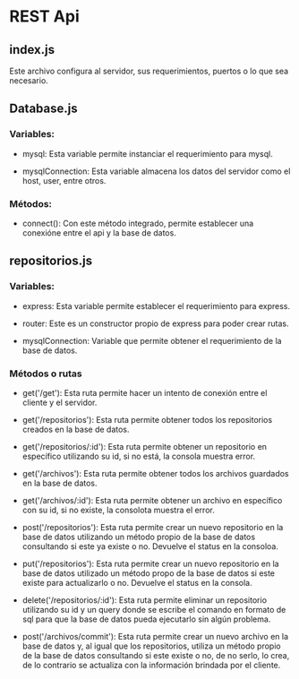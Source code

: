 # REST Api

## index.js

Este archivo configura al servidor, sus requerimientos, puertos o lo que sea necesario.

## Database.js

### Variables:

* mysql: Esta variable permite instanciar el requerimiento para mysql.

* mysqlConnection: Esta variable almacena los datos del servidor como el host, user, entre otros.

### Métodos:

* connect(): Con este método integrado, permite establecer una conexióne entre el api y la base de datos.

## repositorios.js

### Variables:

* express: Esta variable permite establecer el requerimiento para express.

* router: Este es un constructor propio de express para poder crear rutas.

* mysqlConnection: Variable que permite obtener el requerimiento de la base de datos.

### Métodos o rutas

* get('/get'): Esta ruta permite hacer un intento de conexión entre el cliente y el servidor.

* get('/repositorios'): Esta ruta permite obtener todos los repositorios creados en la base de datos.

* get('/repositorios/:id'): Esta ruta permite obtener un repositorio en específico utilizando su id, si no está, la consola muestra error.

* get('/archivos'): Esta ruta permite obtener todos los archivos guardados en la base de datos.

* get('/archivos/:id'): Esta ruta permite obtener un archivo en específico con su id, si no existe, la consolota muestra el error.

* post('/repositorios'): Esta ruta permite crear un nuevo repositorio en la base de datos utilizando un método propio de la base de datos consultando si este ya existe o no. Devuelve el status en la consoloa.

* put('/repositorios'): Esta ruta permite crear un nuevo repositorio en la base de datos utilizado un método propo de la base de datos si este existe para actualizarlo o no. Devuelve el status en la consola.

* delete('/repositorios/:id'): Esta ruta permite eliminar un repositorio utilizando su id y un query donde se escribe el comando en formato de sql para que la base de datos pueda ejecutarlo sin algún problema.

* post('/archivos/commit'): Esta ruta permite crear un nuevo archivo en la base de datos y, al igual que los repositorios, utiliza un método propio de la base de datos consultando si este existe o no, de no serlo, lo crea, de lo contrario se actualiza con la información brindada por el cliente.